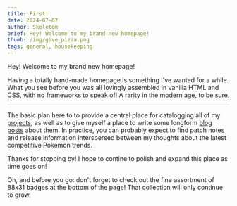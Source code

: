 ```yaml
---
title: First!
date: 2024-07-07
author: Skeletom
brief: Hey! Welcome to my brand new homepage!
thumb: /img/give_pizza.png
tags: general, housekeeping
---
```


<!-- ![face_2](/img/face_2.png =100x100) -->

Hey! Welcome to my brand new homepage! 

<!--more-->

Having a totally hand-made homepage is something I've wanted for a while. What you see before you was all lovingly assembled in vanilla HTML and CSS, with no frameworks to speak of! A rarity in the modern age, to be sure.

---

The basic plan here to to provide a central place for catalogging all of my [projects](/projects), as well as to give myself a place to write some longform [blog posts](/blogs) about them. In practice, you can probably expect to find patch notes and release information interspersed between my thoughts about the latest competitive Pokémon trends.

Thanks for stopping by! I hope to contine to polish and expand this place as time goes on!

Oh, and before you go: don't forget to check out the fine assortment of 88x31 badges at the bottom of the page! That collection will only continue to grow.

